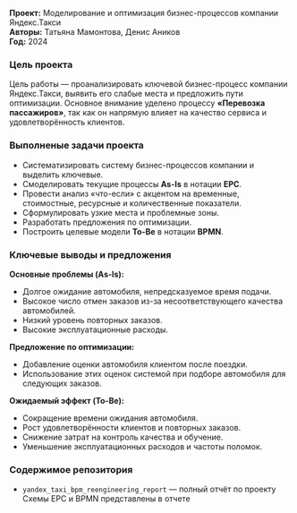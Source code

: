 **Проект:** Моделирование и оптимизация бизнес-процессов компании Яндекс.Такси  
**Авторы:** Татьяна Мамонтова, Денис Аников  
**Год:** 2024  

### Цель проекта
Цель работы — проанализировать ключевой бизнес-процесс компании Яндекс.Такси, выявить его слабые места и предложить пути оптимизации. 
Основное внимание уделено процессу **«Перевозка пассажиров»**, так как он напрямую влияет на качество сервиса и удовлетворённость клиентов.

### Выполненые задачи проекта
- Систематизировать систему бизнес-процессов компании и выделить ключевые.  
- Смоделировать текущие процессы **As-Is** в нотации **EPC**.  
- Провести анализ «что-если» с акцентом на временные, стоимостные, ресурсные и количественные показатели.  
- Сформулировать узкие места и проблемные зоны.  
- Разработать предложения по оптимизации.  
- Построить целевые модели **To-Be** в нотации **BPMN**.  

### Ключевые выводы и предложения
**Основные проблемы (As-Is):**
- Долгое ожидание автомобиля, непредсказуемое время подачи.  
- Высокое число отмен заказов из-за несоответствующего качества автомобилей.  
- Низкий уровень повторных заказов.   
- Высокие эксплуатационные расходы.  

**Предложение по оптимизации:**
- Добавление оценки автомобиля клиентом после поездки.  
- Использование этих оценок системой при подборе автомобиля для следующих заказов.  

**Ожидаемый эффект (To-Be):**
- Сокращение времени ожидания автомобиля.  
- Рост удовлетворённости клиентов и повторных заказов.  
- Снижение затрат на контроль качества и обучение.  
- Уменьшение эксплуатационных расходов и частоты поломок.  

### Содержимое репозитория
- `yandex_taxi_bpm_reengineering_report` — полный отчёт по проекту  
Схемы EPC и BPMN представлены в отчете
